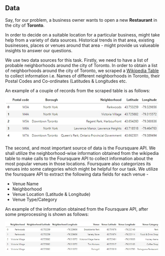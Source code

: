 ## Data

Say, for our problem, a business owner wants to open a new **Restaurant** in the city of **Toronto**. 

In order to decide on a suitable location for a particular business, might take help from a variety of data sources. Historical trends in that area, existing businesses, places or venues around that area - might provide us valueable insights to answer our questions.

We use two data sources for this task. Firstly, we need to have a list of probable neighborhoods around the city of Toronto. In order to obtain a list of neighborhoods around the city of Toronto, we scraped a [Wikipedia Table](https://en.wikipedia.org/wiki/List_of_postal_codes_of_Canada:_M) to collect information i.e. Names of different neighborhoods in Toronto, their Postal Codes and Co-ordinates (Latitudes & Longitudes etc.

An example of a couple of records from the scraped table is as follows: 

![Neighborhood Dataframe from Webscraping](https://raw.githubusercontent.com/sadiatanjim/Coursera_Capstone/master/Report/neighborhood_df.jpg)

The second, and most important source of data is the Foursquare API. We shall utilize the neighborhood-wise information obtained from the wikipedia table to make calls to the Foursquare API to collect information about the most popular venues in those locations. Foursquare also categorizes its venues into some categories which might be helpful for our task. We utilize the foursquare API to extract the following data fields for each venue - 
* Venue Name
* Neighborhood
* Venue Location (Latitude &  Longitude)
* Venue Type/Category

An example of the information obtained from the Foursquare API, after some preprocessing is shown as follows:

![Venue DataFrame from Foursquare](https://raw.githubusercontent.com/sadiatanjim/Coursera_Capstone/master/Report/venue_df.jpg)
